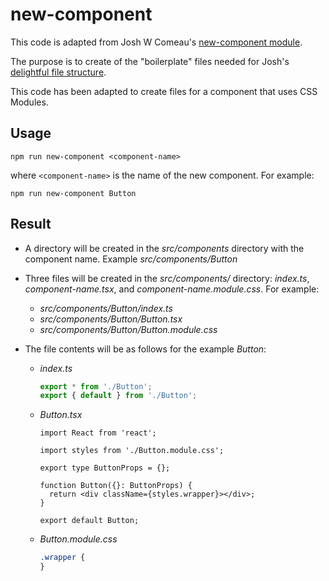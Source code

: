 # new-component

This code is adapted from Josh W Comeau's [new-component module](https://github.com/joshwcomeau/new-component).

The purpose is to create of the "boilerplate" files needed for Josh's [delightful file structure](https://www.joshwcomeau.com/react/file-structure/).

This code has been adapted to create files for a component that uses CSS Modules.

## Usage

`npm run new-component <component-name>`

where `<component-name>` is the name of the new component. For example:

`npm run new-component Button`

## Result

- A directory will be created in the _src/components_ directory with the component name. Example _src/components/Button_

- Three files will be created in the _src/components/<component-name>_ directory: _index.ts_, _component-name.tsx_, and _component-name.module.css_. For example:

  - _src/components/Button/index.ts_
  - _src/components/Button/Button.tsx_
  - _src/components/Button/Button.module.css_

- The file contents will be as follows for the example _Button_:

  - _index.ts_

    ```ts
    export * from './Button';
    export { default } from './Button';
    ```

  - _Button.tsx_

    ```tsx
    import React from 'react';

    import styles from './Button.module.css';

    export type ButtonProps = {};

    function Button({}: ButtonProps) {
      return <div className={styles.wrapper}></div>;
    }

    export default Button;
    ```

  - _Button.module.css_

    ```css
    .wrapper {
    }
    ```
